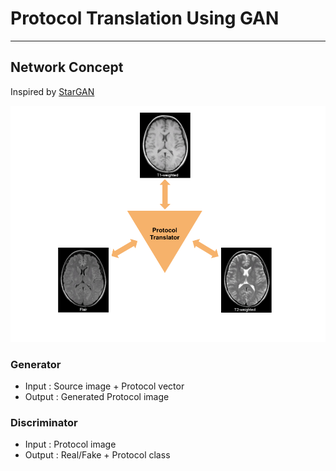 # Protocol Translation Using GAN

---

## Network Concept

Inspired by [StarGAN](https://arxiv.org/abs/1711.09020)

![concept](figure/concept.png)

### Generator
- Input : Source image + Protocol vector
- Output : Generated Protocol image

### Discriminator
- Input : Protocol image
- Output : Real/Fake + Protocol class